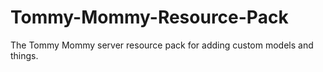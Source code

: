 # Tommy-Mommy-Resource-Pack
The Tommy Mommy server resource pack for adding custom models and things.
